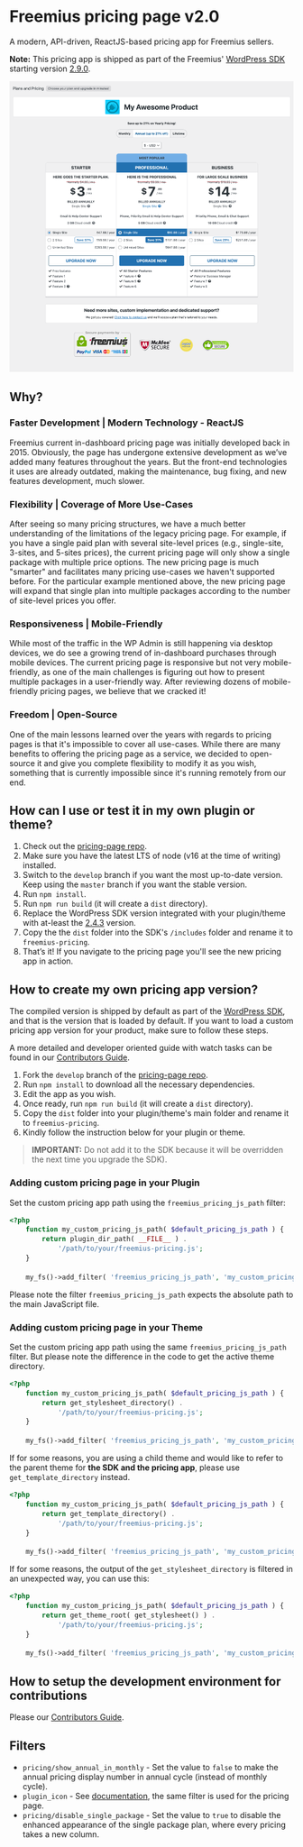 # Freemius pricing page v2.0

A modern, API-driven, ReactJS-based pricing app for Freemius sellers.

**Note:** This pricing app is shipped as part of the Freemius'
[WordPress SDK](https://github.com/Freemius/wordpress-sdk) starting version
[2.9.0](https://github.com/Freemius/wordpress-sdk/releases/tag/2.9.0).

![Pricing app screenshot](screenshot-1.png?raw=true)

## Why?

### Faster Development | Modern Technology - ReactJS

Freemius current in-dashboard pricing page was initially developed back in 2015.
Obviously, the page has undergone extensive development as we’ve added many
features throughout the years. But the front-end technologies it uses are
already outdated, making the maintenance, bug fixing, and new features
development, much slower.

### Flexibility | Coverage of More Use-Cases

After seeing so many pricing structures, we have a much better understanding of
the limitations of the legacy pricing page. For example, if you have a single
paid plan with several site-level prices (e.g., single-site, 3-sites, and
5-sites prices), the current pricing page will only show a single package with
multiple price options. The new pricing page is much "smarter" and facilitates
many pricing use-cases we haven't supported before. For the particular example
mentioned above, the new pricing page will expand that single plan into multiple
packages according to the number of site-level prices you offer.

### Responsiveness | Mobile-Friendly

While most of the traffic in the WP Admin is still happening via desktop
devices, we do see a growing trend of in-dashboard purchases through mobile
devices. The current pricing page is responsive but not very mobile-friendly, as
one of the main challenges is figuring out how to present multiple packages in a
user-friendly way. After reviewing dozens of mobile-friendly pricing pages, we
believe that we cracked it!

### Freedom | Open-Source

One of the main lessons learned over the years with regards to pricing pages is
that it's impossible to cover all use-cases. While there are many benefits to
offering the pricing page as a service, we decided to open-source it and give
you complete flexibility to modify it as you wish, something that is currently
impossible since it's running remotely from our end.

## How can I use or test it in my own plugin or theme?

1. Check out the [pricing-page repo](https://github.com/Freemius/pricing-page).
2. Make sure you have the latest LTS of node (v16 at the time of writing)
   installed.
3. Switch to the `develop` branch if you want the most up-to-date version. Keep
   using the `master` branch if you want the stable version.
4. Run `npm install`.
5. Run `npm run build` (it will create a `dist` directory).
6. Replace the WordPress SDK version integrated with your plugin/theme with
   at-least the
   [2.4.3](https://github.com/Freemius/wordpress-sdk/releases/tag/2.4.3)
   version.
7. Copy the the `dist` folder into the SDK's `/includes` folder and rename it to
   `freemius-pricing`.
8. That’s it! If you navigate to the pricing page you'll see the new pricing app
   in action.

## How to create my own pricing app version?

The compiled version is shipped by default as part of the
[WordPress SDK](https://github.com/Freemius/wordpress-sdk), and that is the
version that is loaded by default. If you want to load a custom pricing app
version for your product, make sure to follow these steps.

A more detailed and developer oriented guide with watch tasks can be found in
our [Contributors Guide](CONTRIBUTING.md).

1. Fork the `develop` branch of the
   [pricing-page repo](https://github.com/Freemius/pricing-page).
2. Run `npm install` to download all the necessary dependencies.
3. Edit the app as you wish.
4. Once ready, run `npm run build` (it will create a `dist` directory).
5. Copy the `dist` folder into your plugin/theme's main folder and rename it to
   `freemius-pricing`.
6. Kindly follow the instruction below for your plugin or theme.

> **IMPORTANT:** Do not add it to the SDK because it will be overridden the next
> time you upgrade the SDK).

### Adding custom pricing page in your Plugin

Set the custom pricing app path using the `freemius_pricing_js_path` filter:

```php
<?php
    function my_custom_pricing_js_path( $default_pricing_js_path ) {
        return plugin_dir_path( __FILE__ ) .
            '/path/to/your/freemius-pricing.js';
    }

    my_fs()->add_filter( 'freemius_pricing_js_path', 'my_custom_pricing_js_path' );
```

Please note the filter `freemius_pricing_js_path` expects the absolute path to
the main JavaScript file.

### Adding custom pricing page in your Theme

Set the custom pricing app path using the same `freemius_pricing_js_path`
filter. But please note the difference in the code to get the active theme
directory.

```php
<?php
    function my_custom_pricing_js_path( $default_pricing_js_path ) {
        return get_stylesheet_directory() .
            '/path/to/your/freemius-pricing.js';
    }

    my_fs()->add_filter( 'freemius_pricing_js_path', 'my_custom_pricing_js_path' );
```

If for some reasons, you are using a child theme and would like to refer to the
parent theme for **the SDK and the pricing app**, please use
`get_template_directory` instead.

```php
<?php
    function my_custom_pricing_js_path( $default_pricing_js_path ) {
        return get_template_directory() .
            '/path/to/your/freemius-pricing.js';
    }

    my_fs()->add_filter( 'freemius_pricing_js_path', 'my_custom_pricing_js_path' );
```

If for some reasons, the output of the `get_stylesheet_directory` is filtered in
an unexpected way, you can use this:

```php
<?php
    function my_custom_pricing_js_path( $default_pricing_js_path ) {
        return get_theme_root( get_stylesheet() ) .
            '/path/to/your/freemius-pricing.js';
    }

    my_fs()->add_filter( 'freemius_pricing_js_path', 'my_custom_pricing_js_path' );
```

## How to setup the development environment for contributions

Please our [Contributors Guide](CONTRIBUTING.md).

## Filters

- `pricing/show_annual_in_monthly` - Set the value to `false` to make the annual
  pricing display number in annual cycle (instead of monthly cycle).
- `plugin_icon` - See
  [documentation](https://freemius.com/help/documentation/wordpress-sdk/opt-in-message/#opt_in_icon_customization),
  the same filter is used for the pricing page.
- `pricing/disable_single_package` - Set the value to `true` to disable the
  enhanced appearance of the single package plan, where every pricing takes a
  new column.
